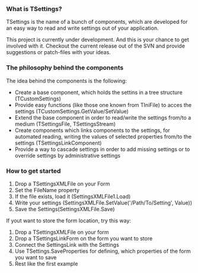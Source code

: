 ### What is TSettings? ###

TSettings is the name of a bunch of components, which are developed for an easy way to read and write settings out of your application.

This project is currently under development. And this is your chance to get involved with it. Checkout the current release out of the SVN and provide suggestions or patch-files with your ideas.

### The philosophy behind the components ###

The idea behind the components is the following:

  * Create a base component, which holds the settins in a tree structure (TCustomSettings)
  * Provide easy functions (like those one known from TIniFile) to acces the settings (TCustomSettings.GetValue/SetValue)
  * Extend the base component in order to read/write the settings from/to a medium (TSettingsFile, TSettingsStream)
  * Create components which links components to the settings, for automated reading, writing the values of selected properties from/to the settings (TSettingsLinkComponent)
  * Provide a way to cascade settings in order to add missing settings or to override settings by administrative settings

### How to get started ###

  1. Drop a TSettingsXMLFile on your Form
  1. Set the FileName property
  1. If the file exists, load it (SettingsXMLFile1.Load)
  1. Write your settings (SettingsXMLFile.SetValue('/Path/To/Setting', Value))
  1. Save the Settings(SettingsXMLFile.Save)

If yout want to store the form location, try this way:

  1. Drop a TSettingsXMLFile on your form
  1. Drop a TSettingsLinkForm on the form you want to store
  1. Connect the SettingsLink with the Settings
  1. Use TSettings.SaveProperties for defining, which properties of the form you want to save
  1. Rest like the first example